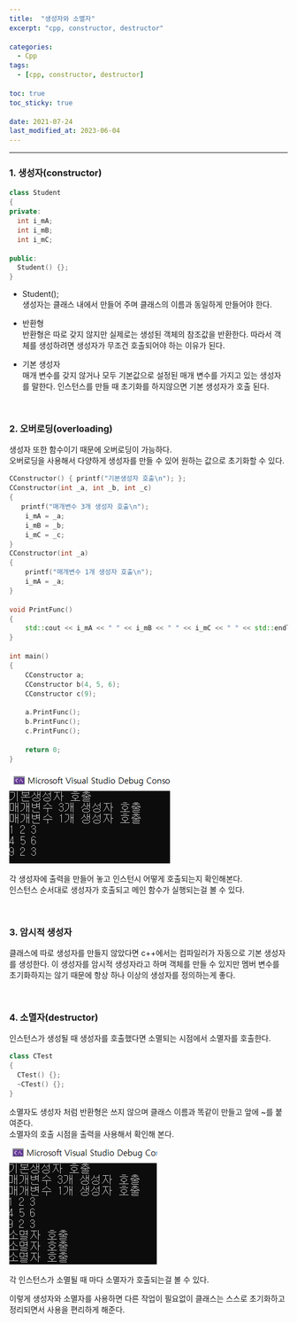 ```yaml
---
title:  "생성자와 소멸자"
excerpt: "cpp, constructor, destructor"

categories:
  - Cpp
tags:
  - [cpp, constructor, destructor]

toc: true
toc_sticky: true
 
date: 2021-07-24
last_modified_at: 2023-06-04
---  
```


***

### 1. 생성자(constructor)
```cpp
class Student
{
private:
  int i_mA;
  int i_mB;
  int i_mC;

public:
  Student() {};
}
```
* Student();  
생성자는 클래스 내에서 만들어 주며 클래스의 이름과 동일하게 만들어야 한다.  

* 반환형   
반환형은 따로 갖지 않지만 실제로는 생성된 객체의 참조값을 반환한다. 따라서 객체를 생성하려면 생성자가 무조건 호출되어야 하는 이유가 된다.

* 기본 생성자  
매개 변수를 갖지 않거나 모두 기본값으로 설정된 매개 변수를 가지고 있는 생성자를 말한다. 인스턴스를 만들 때 초기화를 하지않으면 기본 생성자가 호출 된다. 

<br/>

### 2. 오버로딩(overloading)
생성자 또한 함수이기 때문에 오버로딩이 가능하다.  
오버로딩을 사용해서 다양하게 생성자를 만들 수 있어 원하는 값으로 초기화할 수 있다.

```cpp
CConstructor() { printf("기본생성자 호출\n"); };
CConstructor(int _a, int _b, int _c)
{
   printf("매개변수 3개 생성자 호출\n");
    i_mA = _a;
    i_mB = _b;
    i_mC = _c;
}
CConstructor(int _a)
{
    printf("매개변수 1개 생성자 호출\n");
    i_mA = _a;
}

void PrintFunc()
{
    std::cout << i_mA << " " << i_mB << " " << i_mC << " " << std::endl;
}

int main()
{
    CConstructor a;
    CConstructor b(4, 5, 6);
    CConstructor c(9);

    a.PrintFunc();
    b.PrintFunc();
    c.PrintFunc();

	return 0;
}
```

![default_constructor](/assets/images/posting/20210724/default_constructor.png)  


각 생성자에 출력을 만들어 놓고 인스턴시 어떻게 호출되는지 확인해본다.  
인스턴스 순서대로 생성자가 호출되고 메인 함수가 실행되는걸 볼 수 있다. 

<br/>

### 3. 암시적 생성자
클래스에 따로 생성자를 만들지 않았다면 c++에서는 컴파일러가 자동으로 기본 생성자를 생성한다. 이 생성자를 암시적 생성자라고 하며 객체를 만들 수 있지만 멤버 변수를 초기화하지는 않기 때문에 항상 하나 이상의 생성자를 정의하는게 좋다.  


<br/>

### 4. 소멸자(destructor)
인스턴스가 생성될 때 생성자를 호출했다면 소멸되는 시점에서 소멸자를 호출한다. 

```cpp
class CTest
{
  CTest() {};
  ~CTest() {};
}
```

소멸자도 생성자 처럼 반환형은 쓰지 않으며 클래스 이름과 똑같이 만들고 앞에 ~를 붙여준다.  
소멸자의 호출 시점을 출력을 사용해서 확인해 본다.

![distructor](/assets/images/posting/20210724/distructor.png)  

각 인스턴스가 소멸될 때 마다 소멸자가 호출되는걸 볼 수 있다.

이렇게 생성자와 소멸자를 사용하면 다른 작업이 필요없이 클래스는 스스로 초기화하고 정리되면서 사용을 편리하게 해준다.